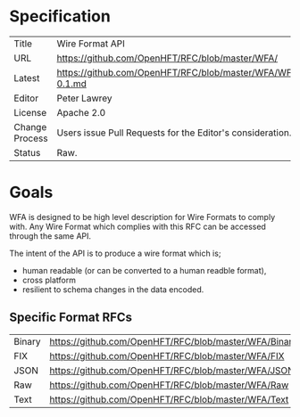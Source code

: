 # Specification

|         |                                                             |
|:------- | ----------------------------------------------------------- |
| Title   | Wire Format API                                             |
| URL     | https://github.com/OpenHFT/RFC/blob/master/WFA/             |
| Latest  | https://github.com/OpenHFT/RFC/blob/master/WFA/WFA-0.1.md   |
| Editor  | Peter Lawrey                                                |
| License | Apache 2.0                                                  |
| Change Process | Users issue Pull Requests for the Editor's consideration. |
| Status  | Raw.                                                        |

# Goals
WFA is designed to be high level description for Wire Formats to comply with.  Any Wire Format which complies with this RFC can be accessed through the same API.

The intent of the API is to produce a wire format which is;
 - human readable (or can be converted to a human readble format),
 - cross platform
 - resilient to schema changes in the data encoded.

## Specific Format RFCs

|           |                                                               |
|:--------- | ------------------------------------------------------------- |
| Binary    | https://github.com/OpenHFT/RFC/blob/master/WFA/Binary         |
| FIX       | https://github.com/OpenHFT/RFC/blob/master/WFA/FIX            |
| JSON      | https://github.com/OpenHFT/RFC/blob/master/WFA/JSON           |
| Raw       | https://github.com/OpenHFT/RFC/blob/master/WFA/Raw            |
| Text      | https://github.com/OpenHFT/RFC/blob/master/WFA/Text           |
